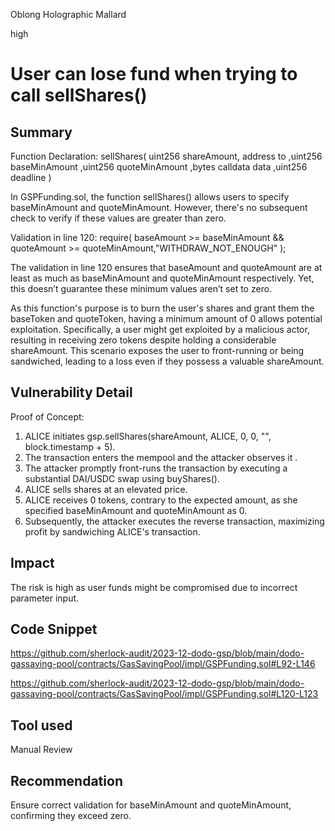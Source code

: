 Oblong Holographic Mallard

high

# User can lose fund when trying to call sellShares()

## Summary

Function Declaration: sellShares(
uint256 shareAmount, address to ,uint256 baseMinAmount ,uint256 quoteMinAmount ,bytes calldata data ,uint256 deadline
) 

In GSPFunding.sol, the function sellShares() allows users to specify baseMinAmount and quoteMinAmount. However, there's no subsequent check to verify if these values are greater than zero.

Validation in line 120:  require(
baseAmount >= baseMinAmount && quoteAmount >= quoteMinAmount,"WITHDRAW_NOT_ENOUGH"
);

The validation in line 120 ensures that baseAmount and quoteAmount are at least as much as baseMinAmount and quoteMinAmount respectively. Yet, this doesn’t guarantee these minimum values aren’t set to zero.

As this function's purpose is to burn the user's shares and grant them the baseToken and quoteToken, having a minimum amount of 0 allows potential exploitation. Specifically, a user might get exploited by a malicious actor, resulting in receiving zero tokens despite holding a considerable shareAmount. This scenario exposes the user to front-running or being sandwiched, leading to a loss even if they possess a valuable shareAmount.



## Vulnerability Detail

Proof of Concept:

1. ALICE initiates gsp.sellShares(shareAmount, ALICE, 0, 0, "", block.timestamp + 5).
2. The transaction enters the mempool and the attacker observes it .
3. The attacker promptly front-runs the transaction by executing a substantial DAI/USDC swap using buyShares().
4. ALICE sells shares at an elevated price.
5. ALICE receives 0 tokens, contrary to the expected amount, as she specified baseMinAmount and quoteMinAmount as 0.
6. Subsequently, the attacker executes the reverse transaction, maximizing profit by sandwiching ALICE's transaction.

## Impact

The risk is high as user funds might be compromised due to incorrect parameter input.

## Code Snippet
    
https://github.com/sherlock-audit/2023-12-dodo-gsp/blob/main/dodo-gassaving-pool/contracts/GasSavingPool/impl/GSPFunding.sol#L92-L146

https://github.com/sherlock-audit/2023-12-dodo-gsp/blob/main/dodo-gassaving-pool/contracts/GasSavingPool/impl/GSPFunding.sol#L120-L123


## Tool used

Manual Review

## Recommendation
Ensure correct validation for baseMinAmount and quoteMinAmount, confirming they exceed zero.